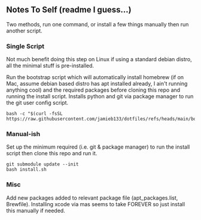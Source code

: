 ## Notes To Self (readme I guess...)

Two methods, run one command, or install a few things manually then run another script.

### Single Script
Not much benefit doing this step on Linux if using a standard debian distro, all the minimal stuff is pre-installed.

Run the bootstrap script which will automatically install homebrew (if on Mac, assume debian based distro has apt installed already, I ain't running anything cool) and the required packages before cloning this repo and running the install script.
Installs python and git via package manager to run the git user config script.
```
bash -c "$(curl -fsSL https://raw.githubusercontent.com/jamieb133/dotfiles/refs/heads/main/bootstrap.sh)"
```

### Manual-ish
Set up the minimum required (i.e. git & package manager) to run the install script then clone this repo and run it.
```
git submodule update --init
bash install.sh
```

### Misc
Add new packages added to relevant package file (apt_packages.list, Brewfile).
Installing xcode via mas seems to take FOREVER so just install this manually if needed.


